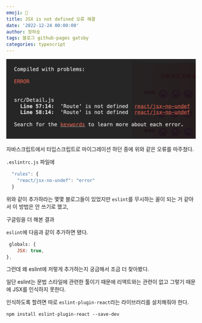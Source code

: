 ```yaml
---
emoji: 🔮
title: JSX is not defined 오류 해결
date: '2022-12-24 00:00:00'
author: 정하승
tags: 블로그 github-pages gatsby
categories: typescript
---
```


<img src='../../assets/JSX.png' />

자바스크립트에서 타입스크립트로 마이그레이션 하던 중에 위와 같은 오류를 마주쳤다.

`.eslintrc.js` 파일에

```js
  "rules": {
    "react/jsx-no-undef": "error"
  }
```

위와 같이 추가하라는 몇몇 블로그들이 있었지만 `eslint`를 무시하는 꼴이 되는 거 같아서 이 방법은 안 쓰기로 했고,

구글링을 더 해본 결과

`eslint`에 다음과 같이 추가하면 됐다.

```js
 globals: {
    JSX: true,
},
```

그런데 왜 eslint에 저렇게 추가하는지 궁금해서 조금 더 찾아봤다.

일단 eslint는 문법 스타일에 관련한 툴이기 때문에 리액트와는 관련이 없고 그렇기 때문에 JSX를 인식하지 못한다.

인식하도록 할려면 따로 `eslint-plugin-react`라는 라이브러리를 설치해줘야 한다.

```
npm install eslint-plugin-react --save-dev
```
